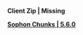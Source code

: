 **Client Zip | Missing**

**[Sophon Chunks | 5.6.0](https://sg-downloader-api.hoyoverse.com/downloader/sophon_chunk/api/getBuild?branch=main&package_id=ScSYQBFhu9&password=bDL4JUHL625x&tag=5.6.0)**